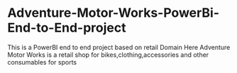 # Adventure-Motor-Works-PowerBi-End-to-End-project
This is a PowerBI end to end project based on retail Domain
Here Adventure Motor Works is a retail shop for bikes,clothing,accessories and other consumables for sports   
